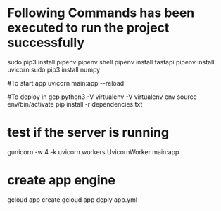 # Following Commands has been executed to run the project successfully
sudo pip3 install pipenv
pipenv shell
pipenv install fastapi
pipenv install uvicorn
sudo pip3 install numpy

#To start app
uvicorn main:app --reload

#To deploy in gcp
python3 -V
virtualenv -V
virtualenv env
source env/bin/activate
pip install -r dependencies.txt

# test if the server is running
gunicorn -w 4 -k uvicorn.workers.UvicornWorker main:app

# create app engine
gcloud app create
gcloud app deply app.yml

